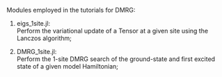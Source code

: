 Modules employed in the tutorials for DMRG:

1. 	eigs_1site.jl: \
  Perform the variational update of a Tensor at a given site using the Lanczos algorithm;
  
2. DMRG_1site.jl: \
  Perform the 1-site DMRG search of the ground-state and first excited state of a given model Hamiltonian;
